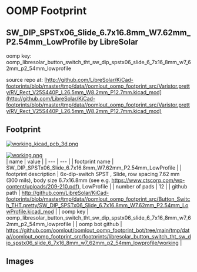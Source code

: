 # OOMP Footprint  
## SW_DIP_SPSTx06_Slide_6.7x16.8mm_W7.62mm_P2.54mm_LowProfile  by LibreSolar  
  
oomp key: oomp_libresolar_button_switch_tht_sw_dip_spstx06_slide_6_7x16_8mm_w7_62mm_p2_54mm_lowprofile  
  
source repo at: [http://github.com/LibreSolar/KiCad-footprints/blob/master/tmp/data//oomlout_oomp_footprint_src/Varistor.pretty/RV_Rect_V25S440P_L26.5mm_W8.2mm_P12.7mm.kicad_mod](http://github.com/LibreSolar/KiCad-footprints/blob/master/tmp/data//oomlout_oomp_footprint_src/Varistor.pretty/RV_Rect_V25S440P_L26.5mm_W8.2mm_P12.7mm.kicad_mod)  
## Footprint  
  
[![working_kicad_pcb_3d.png](working_kicad_pcb_3d_600.png)](working_kicad_pcb_3d.png)  
  
[![working.png](working_600.png)](working.png)  
| name | value | 
| --- | --- | 
| footprint name | SW_DIP_SPSTx06_Slide_6.7x16.8mm_W7.62mm_P2.54mm_LowProfile | 
| footprint description | 6x-dip-switch SPST , Slide, row spacing 7.62 mm (300 mils), body size 6.7x16.8mm (see e.g. https://www.ctscorp.com/wp-content/uploads/209-210.pdf), LowProfile | 
| number of pads | 12 | 
| github path | http://github.com/LibreSolar/KiCad-footprints/blob/master/tmp/data//oomlout_oomp_footprint_src/Button_Switch_THT.pretty/SW_DIP_SPSTx06_Slide_6.7x16.8mm_W7.62mm_P2.54mm_LowProfile.kicad_mod | 
| oomp key | oomp_libresolar_button_switch_tht_sw_dip_spstx06_slide_6_7x16_8mm_w7_62mm_p2_54mm_lowprofile | 
| oomp bot github | https://github.com/oomlout/oomlout_oomp_footprint_bot/tree/main/tmp/data//oomlout_oomp_footprint_src/footprints/libresolar_button_switch_tht_sw_dip_spstx06_slide_6_7x16_8mm_w7_62mm_p2_54mm_lowprofile/working | 
## Images  
